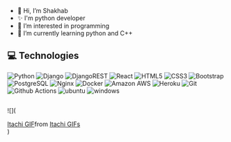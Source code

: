 - 👋 Hi, I’m Shakhab
- ✨ I'm python developer
- 👀 I’m interested in programming
- 🌱 I’m currently learning python and C++

## :computer: Technologies
![Python](https://img.shields.io/badge/-Python-8fcfd1?style=flat&logo=Python)
![Django](https://img.shields.io/badge/Django-092E20?style=flat&logo=django&logoColor=white)
![DjangoREST](https://img.shields.io/badge/Django-REST-ff1709?style=flat&logo=django&logoColor=white&color=ff1709&labelColor=gray)
![React](https://img.shields.io/badge/React-20232A?style=flat&logo=react&logoColor=61DAFB)
![HTML5](https://img.shields.io/badge/-HTML5-E34F26?style=flat&logo=html5&logoColor=white)
![CSS3](https://img.shields.io/badge/CSS3-%231572B6.svg?style=flat&logo=css3&logoColor=white)
![Bootstrap](https://img.shields.io/badge/-Bootstrap-563D7C?style=flat&logo=bootstrap)
![PostgreSQL](https://img.shields.io/badge/-PostgreSQL-blue?style=flat&logo=postgresql&logoColor=black)
![Nginx](https://img.shields.io/badge/Nginx-%23009639.svg?style=flat&logo=nginx&logoColor=white)
![Docker](https://img.shields.io/badge/-Docker-336791?style=flat&logo=docker)
![Amazon AWS](https://img.shields.io/badge/Amazon%20AWS-232F3E?style=flat&logo=amazon-aws)
![Heroku](https://img.shields.io/badge/-Heroku-430098?style=flat&logo=heroku)
![Git](https://img.shields.io/badge/-Git-gray?style=flat&logo=git)
![Github Actions](https://img.shields.io/badge/-Github_Actions-2088FF?style=flat&logo=github-actions&logoColor=white)
![ubuntu](https://img.shields.io/badge/Ubuntu-E95420?style=for-the-badge&logo=ubuntu&logoColor=white)
![windows](https://img.shields.io/badge/Windows-0078D6?style=for-the-badge&logo=windows&logoColor=white)
##
![](<div class="tenor-gif-embed" data-postid="26089255" data-share-method="host" data-aspect-ratio="2.01258" data-width="100%"><a href="https://tenor.com/view/itachi-gif-26089255">Itachi GIF</a>from <a href="https://tenor.com/search/itachi-gifs">Itachi GIFs</a></div> <script type="text/javascript" async src="https://tenor.com/embed.js"></script>)
